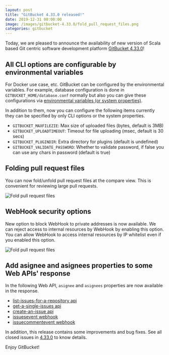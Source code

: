 ```yaml
---
layout: post
title: "GitBucket 4.33.0 released!"
date: 2019-12-31 00:00:00
image: /images/gitbucket-4.33.0/fold_pull_request_files.png
categories: gitbucket
---
```


Today, we are pleased to announce the availability of new version of Scala based Git centric software development platform [GitBucket 4.33.0](https://github.com/gitbucket/gitbucket/releases/tag/4.33.0)!

## All CLI options are configurable by environmental variables

For Docker use case, etc. GitBucket can be configured by the environmental variables. For example, database configuration is done in `GITBUCKET_HOME/database.conf` normally but also you can give these configurations via [environmental variables (or system properties)](https://github.com/gitbucket/gitbucket/wiki/Configure-from-command-line).

In addition to them, now you can configure the following items currently they can be specified by only CLI options or the system properties.

- `GITBUCKET_MAXFILEZIE`: Max size of uploaded files (bytes, default is 3MB)
- `GITBUCKET_UPLOADTIMEOUT`: Timeout for file uploading (msec, default is 30 secs)
- `GITBUCKET_PLUGINDIR`: Extra directory for plugins (default is undefined)
- `GITBUCKET_VALIDATE_PASSWORD`: Whether to validate password, if false you can use any chars in password (default is true)

## Folding pull request files

You can now fold/unfold pull request files at the compare view. This is convenient for reviewing large pull requests.

![Fold pull request files]({{site.baseurl}}/images/gitbucket-4.33.0/fold_pull_request_files_anime.gif)

## WebHook security options

New option to block WebHook to private addresses is now available. We can reject access to internal resources by WebHook by enabling this option. You can allow WebHook to access internal resources by IP whitelist even if you enabled this option.

![Fold pull request files]({{site.baseurl}}/images/gitbucket-4.33.0/web_hook_security_options.png)

## Add asignee and asignees properties to some Web APIs' response

In the following Web API, `asignee` and `asignees` properties are now available in the response.

- [list-issues-for-a-repository api](https://developer.github.com/v3/issues/#list-issues-for-a-repository)
- [get-a-single-issues api](https://developer.github.com/v3/issues/#get-a-single-issue)
- [create-an-issue api](https://developer.github.com/v3/issues/#create-an-issue)
- [issuesevent webhook](https://developer.github.com/v3/activity/events/types/#issuesevent)
- [issuecommentevent webhook](https://developer.github.com/v3/activity/events/types/#issuecommentevent)

In addition, this release contains some improvements and bug fixes. See all closed issues in [4.33.0](https://github.com/gitbucket/gitbucket/issues?q=is%3Aclosed+milestone%3A4.33.0) to know details.

Enjoy GitBucket!
